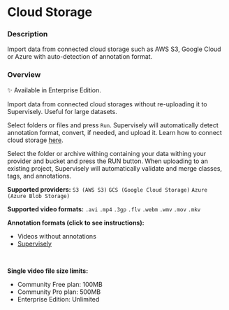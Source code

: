 # Cloud Storage

### Description

Import data from connected cloud storage such as AWS S3, Google Cloud or Azure with auto-detection of annotation format.

### Overview

✨ Available in Enterprise Edition.

Import data from connected cloud storages without re-uploading it to Supervisely. Useful for large datasets.

Select folders or files and press `Run`. Supervisely will automatically detect annotation format, convert, if needed, and upload it. Learn how to connect cloud storage [here](https://docs.supervisely.com/enterprise-edition/advanced-tuning/s3).

Select the folder or archive withing containing your data withing your provider and bucket and press the RUN button.
When uploading to an existing project, Supervisely will automatically validate and merge classes, tags, and annotations.

**Supported providers:** `S3 (AWS S3)` `GCS (Google Cloud Storage)` `Azure (Azure Blob Storage)`

**Supported video formats:** `.avi` `.mp4` `.3gp` `.flv` `.webm` `.wmv` `.mov` `.mkv`

**Annotation formats (click to see instructions):**

- Videos without annotations
- [Supervisely]()

<br>

**Single video file size limits:**

- Community Free plan: 100MB
- Community Pro plan: 500MB
- Enterprise Edition: Unlimited
